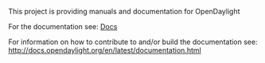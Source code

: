 This project is providing manuals and documentation for OpenDaylight

For the documentation see: [Docs](http://docs.opendaylight.org/)

For information on how to contribute to and/or build the documentation see:
<http://docs.opendaylight.org/en/latest/documentation.html>
